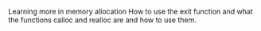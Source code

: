 Learning more in memory allocation
How to use the exit function and what the functions calloc and realloc are and how to use them.
